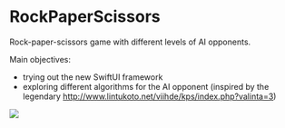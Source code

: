 # RockPaperScissors
Rock-paper-scissors game with different levels of AI opponents. 

Main objectives:
- trying out the new SwiftUI framework
- exploring different algorithms for the AI opponent (inspired by the legendary http://www.lintukoto.net/viihde/kps/index.php?valinta=3)

![](rockpaperscissors.gif)


